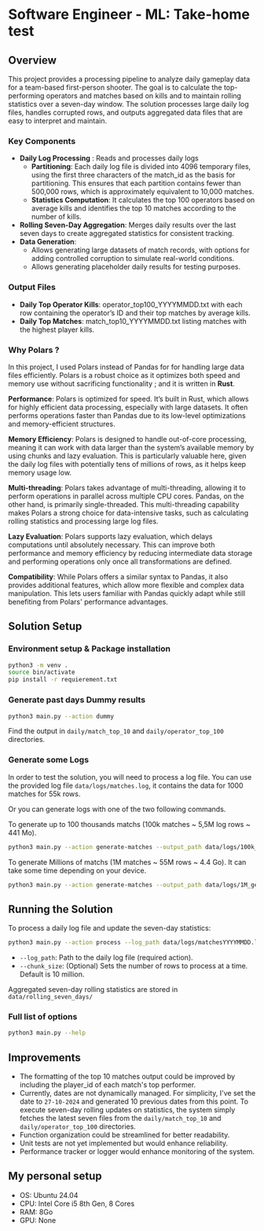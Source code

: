 # Software Engineer - ML: Take-home test

## Overview

This project provides a processing pipeline to analyze daily gameplay data for a team-based first-person shooter. The goal is to calculate the top-performing operators and matches based on kills and to maintain rolling statistics over a seven-day window. The solution processes large daily log files, handles corrupted rows, and outputs aggregated data files that are easy to interpret and maintain.

### Key Components

- **Daily Log Processing** : Reads and processes daily logs
  - **Partitioning**: Each daily log file is divided into 4096 temporary files, using the first three characters of the match_id as the basis for partitioning. This ensures that each partition contains fewer than 500,000 rows, which is approximately equivalent to 10,000 matches.
  - **Statistics Computation**: It calculates the top 100 operators based on average kills and identifies the top 10 matches according to the number of kills.
- **Rolling Seven-Day Aggregation**: Merges daily results over the last seven days to create aggregated statistics for consistent tracking.
- **Data Generation**:
  - Allows generating large datasets of match records, with options for adding controlled corruption to simulate real-world conditions.
  - Allows generating placeholder daily results for testing purposes.

### Output Files

- **Daily Top Operator Kills**: operator_top100_YYYYMMDD.txt with each row containing the operator’s ID and their top matches by average kills.
- **Daily Top Matches**: match_top10_YYYYMMDD.txt listing matches with the highest player kills.

### Why Polars ?

In this project, I used Polars instead of Pandas for for handling large data files efficiently. Polars is a robust choice as it optimizes both speed and memory use without sacrificing functionality ; and it is written in **Rust**.

**Performance**: Polars is optimized for speed. It’s built in Rust, which allows for highly efficient data processing, especially with large datasets. It often performs operations faster than Pandas due to its low-level optimizations and memory-efficient structures.

**Memory Efficiency**: Polars is designed to handle out-of-core processing, meaning it can work with data larger than the system’s available memory by using chunks and lazy evaluation. This is particularly valuable here, given the daily log files with potentially tens of millions of rows, as it helps keep memory usage low.

**Multi-threading**: Polars takes advantage of multi-threading, allowing it to perform operations in parallel across multiple CPU cores. Pandas, on the other hand, is primarily single-threaded. This multi-threading capability makes Polars a strong choice for data-intensive tasks, such as calculating rolling statistics and processing large log files.

**Lazy Evaluation**: Polars supports lazy evaluation, which delays computations until absolutely necessary. This can improve both performance and memory efficiency by reducing intermediate data storage and performing operations only once all transformations are defined.

**Compatibility**: While Polars offers a similar syntax to Pandas, it also provides additional features, which allow more flexible and complex data manipulation. This lets users familiar with Pandas quickly adapt while still benefiting from Polars' performance advantages.

## Solution Setup

### Environment setup & Package installation

```bash
python3 -m venv .
source bin/activate
pip install -r requierement.txt
```

### Generate past days Dummy results

```bash
python3 main.py --action dummy
```

Find the output in `daily/match_top_10` and `daily/operator_top_100` directories.

### Generate some Logs

In order to test the solution, you will need to process a log file.
You can use the provided log file `data/logs/matches.log`, it contains the data for 1000 matches for 55k rows.

Or you can generate logs with one of the two following commands.

To generate up to 100 thousands matchs (100k matches ~ 5,5M log rows ~ 441 Mo).

```bash
python3 main.py --action generate-matches --output_path data/logs/100k_generated_matches.log --n_matches 100000
```

To generate Millions of matchs (1M matches ~ 55M rows ~ 4.4 Go). It can take some time depending on your device.

```bash
python3 main.py --action generate-matches --output_path data/logs/1M_generated_matches.log --n_million 1
```

## Running the Solution

To process a daily log file and update the seven-day statistics:

```bash
python3 main.py --action process --log_path data/logs/matchesYYYYMMDD.log --chunk_size 10000000
```

- `--log_path`: Path to the daily log file (required action).  
- `--chunk_size`: (Optional) Sets the number of rows to process at a time. Default is 10 million.

Aggregated seven-day rolling statistics are stored in `data/rolling_seven_days/`

### Full list of options

```bash
python3 main.py --help
```

## Improvements

- The formatting of the top 10 matches output could be improved by including the player_id of each match's top performer.
- Currently, dates are not dynamically managed. For simplicity, I've set the date to `27-10-2024` and generated 10 previous dates from this point. To execute seven-day rolling updates on statistics, the system simply fetches the latest seven files from the `daily/match_top_10` and `daily/operator_top_100` directories.
- Function organization could be streamlined for better readability.
- Unit tests are not yet implemented but would enhance reliability.
- Performance tracker or logger would enhance monitoring of the system.

## My personal setup

- OS: Ubuntu 24.04
- CPU: Intel Core i5 8th Gen, 8 Cores
- RAM: 8Go
- GPU: None

